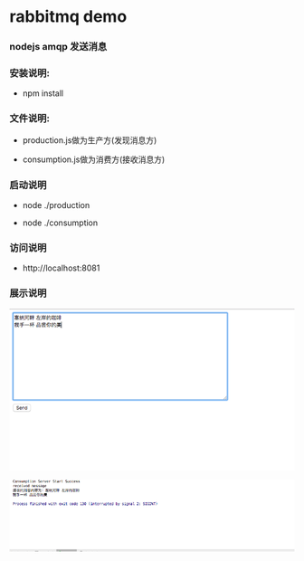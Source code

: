 # rabbitmq demo

### nodejs amqp 发送消息

### 安装说明:

* npm install

### 文件说明:

* production.js做为生产方(发现消息方)

* consumption.js做为消费方(接收消息方)

### 启动说明

* node ./production

* node ./consumption

### 访问说明

* http://localhost:8081

### 展示说明

![image](https://github.com/linkenliu/nodemq/blob/master/img/1.png)

![image](https://github.com/linkenliu/nodemq/blob/master/img/2.png)





